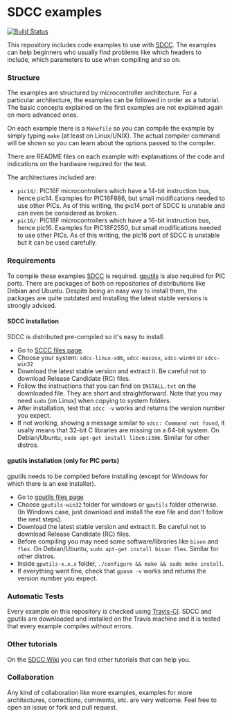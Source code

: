 SDCC examples
=============

[![Build Status](https://travis-ci.org/diegoherranz/sdcc-examples.svg)](https://travis-ci.org/diegoherranz/sdcc-examples)

This repository includes code examples to use with [SDCC](http://sdcc.sourceforge.net/). The examples can help beginners who usually find problems like which headers to include, which parameters to use when compiling and so on.

### Structure

The examples are structured by microcontroller architecture. For a particular architecture, the examples can be followed in order as a tutorial. The basic concepts explained on the first examples are not explained again on more advanced ones.

On each example there is a `Makefile` so you can compile the example by simply typing `make` (at least on Linux/UNIX). The actual compiler command will be shown so you can learn about the options passed to the compiler.

There are README files on each example with explanations of the code and indications on the hardware required for the test.

The architectures included are:

- `pic14/`: PIC16F microcontrollers which have a 14-bit instruction bus, hence pic14. Examples for PIC16F886, but small modifications needed to use other PICs. As of this writing, the pic14 port of SDCC is unstable and can even be considered as broken. 
- `pic16/`: PIC18F microcontrollers which have a 16-bit instruction bus, hence pic16. Examples for PIC18F2550, but small modifications needed to use other PICs. As of this writing, the pic16 port of SDCC is unstable but it can be used carefully.

### Requirements
To compile these examples [SDCC](http://sdcc.sourceforge.net/) is required. [gputils](http://gputils.sourceforge.net/) is also required for PIC ports. There are packages of both on repositories of distributions like Debian and Ubuntu. Despite being an easy way to install them, the packages are quite outdated and installing the latest stable versions is strongly advised.

#### SDCC installation
SDCC is distributed pre-compiled so it's easy to install.

  - Go to [SCCC files page](http://sourceforge.net/projects/sdcc/files/).
  - Choose your system: `sdcc-linux-x86`, `sdcc-macosx`, `sdcc-win64` or `sdcc-win32`
  - Download the latest stable version and extract it. Be careful not to download Release Candidate (RC) files.
  - Follow the instructions that you can find on `INSTALL.txt` on the downloaded file. They are short and straightforward. Note that you may need `sudo` (on Linux) when copying to system folders.
  - After installation, test that `sdcc -v` works and returns the version number you expect.
  - If not working, showing a message similar to `sdcc: Command not found`, it usally means that 32-bit C libraries are missing on a 64-bit system. On Debian/Ubuntu, `sudo apt-get install libc6:i386`. Similar for other distros.

#### gputils installation (only for PIC ports)
gputils needs to be compiled before installing (except for Windows for which there is an exe installer).

  - Go to [gputils files page](http://sourceforge.net/projects/gputils/files/)
  - Choose `gputils-win32` folder for windows or `gputils` folder otherwise. (In Windows case, just download and install the exe file and don't follow the next steps). 
  - Download the latest stable version and extract it. Be careful not to download Release Candidate (RC) files.
  - Before compiling you may need some software/libraries like `bison` and `flex`. On Debian/Ubuntu, `sudo apt-get install bison flex`. Similar for other distros.
  - Inside `gputils-x.x.x` folder, `./configure && make && sudo make install`.
  - If everything went fine, check that `gpasm -v` works and returns the version number you expect.

### Automatic Tests
Every example on this repository is checked using [Travis-CI](https://travis-ci.org/diegoherranz/sdcc-examples/builds). SDCC and gputils are downloaded and installed on the Travis machine and it is tested that every example compiles without errors.

### Other tutorials
On the [SDCC Wiki](http://sdcc.sourceforge.net/mediawiki/index.php/SDCC_tutorial) you can find other tutorials that can help you.

### Collaboration
Any kind of collaboration like more examples, examples for more architectures, corrections, comments, etc. are very welcome. Feel free to open an issue or fork and pull request.
